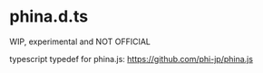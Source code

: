 # phina.d.ts
WIP, experimental and NOT OFFICIAL

typescript typedef for phina.js: https://github.com/phi-jp/phina.js
